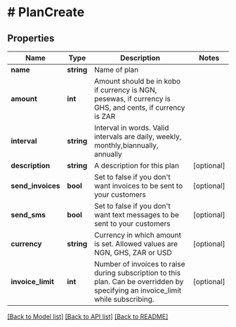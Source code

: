 # # PlanCreate

## Properties

Name | Type | Description | Notes
------------ | ------------- | ------------- | -------------
**name** | **string** | Name of plan |
**amount** | **int** | Amount should be in kobo if currency is NGN, pesewas, if currency is GHS, and cents, if currency is ZAR |
**interval** | **string** | Interval in words. Valid intervals are daily, weekly, monthly,biannually, annually |
**description** | **string** | A description for this plan | [optional]
**send_invoices** | **bool** | Set to false if you don&#39;t want invoices to be sent to your customers | [optional]
**send_sms** | **bool** | Set to false if you don&#39;t want text messages to be sent to your customers | [optional]
**currency** | **string** | Currency in which amount is set. Allowed values are NGN, GHS, ZAR or USD | [optional]
**invoice_limit** | **int** | Number of invoices to raise during subscription to this plan.  Can be overridden by specifying an invoice_limit while subscribing. | [optional]

[[Back to Model list]](../../README.md#models) [[Back to API list]](../../README.md#endpoints) [[Back to README]](../../README.md)

